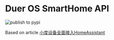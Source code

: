 # Duer OS SmartHome API

![publish to pypi](https://github.com/zsy056/dueros-smarthome/actions/workflows/publish-to-pypi.yml/badge.svg?branch=main)

Based on article [小度设备全面接入HomeAssistant](https://mp.weixin.qq.com/s/0D4X6oL60vv7oiJvJiorkg)